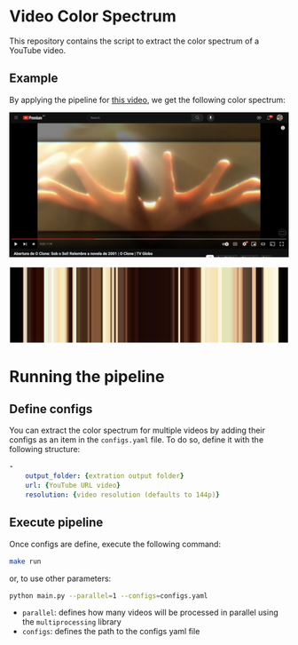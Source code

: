 # Video Color Spectrum

This repository contains the script to extract the color spectrum of a YouTube video.

## Example

By applying the pipeline for [this video](https://www.youtube.com/watch?v=eAS0XDyI_M8), we get the following color spectrum:

![](./docs/youtube-print.png)

![Color Spectrum](./docs/spectrum-example.jpg)


# Running the pipeline

## Define configs

You can extract the color spectrum for multiple videos by adding their configs as an item in the `configs.yaml` file. To do so, define it with the following structure:

```yaml
-
    output_folder: {extration output folder}
    url: {YouTube URL video}
    resolution: {video resolution (defaults to 144p)}
```


## Execute pipeline

Once configs are define, execute the following command:

```bash
make run
```

or, to use other parameters:

```bash
python main.py --parallel=1 --configs=configs.yaml 
```

- `parallel`: defines how many videos will be processed in parallel using the `multiprocessing` library
- `configs`: defines the path to the configs yaml file